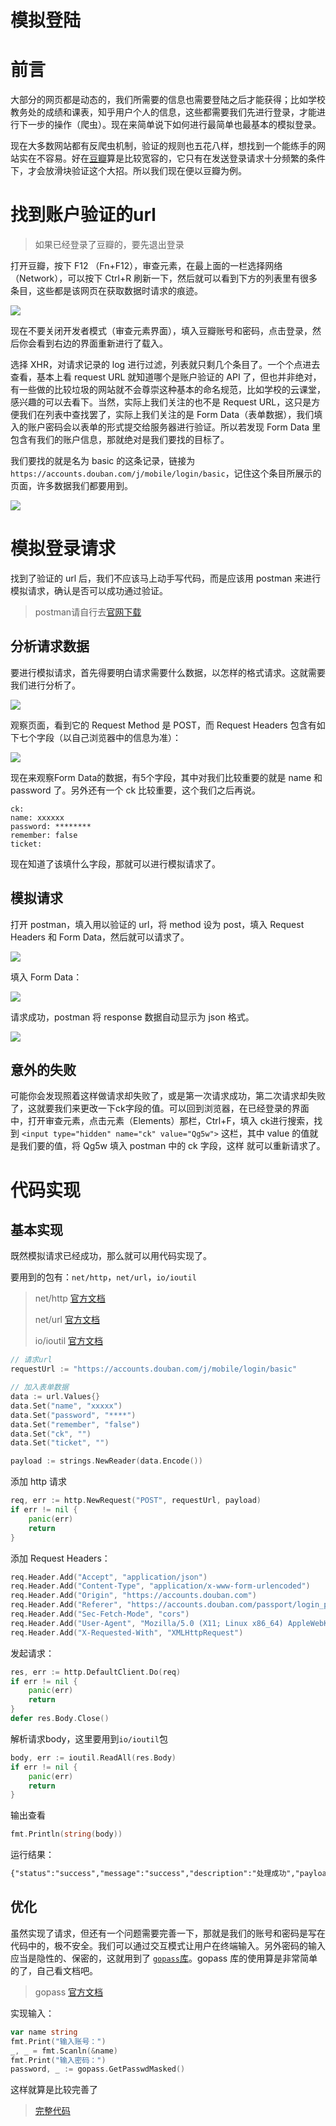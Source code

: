 # 模拟登陆

# 前言

大部分的网页都是动态的，我们所需要的信息也需要登陆之后才能获得；比如学校教务处的成绩和课表，知乎用户个人的信息，这些都需要我们先进行登录，才能进行下一步的操作（爬虫）。现在来简单说下如何进行最简单也最基本的模拟登录。

现在大多数网站都有反爬虫机制，验证的规则也五花八样，想找到一个能练手的网站实在不容易。好在[豆瓣](https://www.douban.com/)算是比较宽容的，它只有在发送登录请求十分频繁的条件下，才会放滑块验证这个大招。所以我们现在便以豆瓣为例。

# 找到账户验证的url

>   如果已经登录了豆瓣的，要先退出登录

打开豆瓣，按下 F12 （Fn+F12），审查元素，在最上面的一栏选择网络（Network），可以按下 Ctrl+R 刷新一下，然后就可以看到下方的列表里有很多条目，这些都是该网页在获取数据时请求的痕迹。

![](https://raw.githubusercontent.com/Shadowmaple/myDocuments/master/images/muxi_work/browser_inspect1.png)

现在不要关闭开发者模式（审查元素界面），填入豆瓣账号和密码，点击登录，然后你会看到右边的界面重新进行了载入。

选择 XHR，对请求记录的 log 进行过滤，列表就只剩几个条目了。一个个点进去查看，基本上看 request URL 就知道哪个是账户验证的 API 了，但也并非绝对，有一些做的比较垃圾的网站就不会尊崇这种基本的命名规范，比如学校的云课堂，感兴趣的可以去看下。当然，实际上我们关注的也不是 Request URL，这只是方便我们在列表中查找罢了，实际上我们关注的是 Form Data（表单数据），我们填入的账户密码会以表单的形式提交给服务器进行验证。所以若发现 Form Data 里包含有我们的账户信息，那就绝对是我们要找的目标了。

我们要找的就是名为 basic 的这条记录，链接为 `https://accounts.douban.com/j/mobile/login/basic`，记住这个条目所展示的页面，许多数据我们都要用到。

![](https://raw.githubusercontent.com/Shadowmaple/myDocuments/master/images/muxi_work/browser_inspect3.png)

# 模拟登录请求

找到了验证的 url 后，我们不应该马上动手写代码，而是应该用 postman 来进行模拟请求，确认是否可以成功通过验证。

>   postman请自行去[官网下载](https://www.getpostman.com/downloads/)

## 分析请求数据

要进行模拟请求，首先得要明白请求需要什么数据，以怎样的格式请求。这就需要我们进行分析了。

![](https://raw.githubusercontent.com/Shadowmaple/myDocuments/master/images/muxi_work/browser_inspect.png)

观察页面，看到它的 Request Method 是 POST，而 Request Headers 包含有如下七个字段（以自己浏览器中的信息为准）：

![](https://raw.githubusercontent.com/Shadowmaple/myDocuments/master/images/muxi_work/browser_inspect2.png)

现在来观察Form Data的数据，有5个字段，其中对我们比较重要的就是 name 和 password 了。另外还有一个 ck 比较重要，这个我们之后再说。

```shell
ck: 
name: xxxxxx
password: ********
remember: false
ticket:
```

现在知道了该填什么字段，那就可以进行模拟请求了。

## 模拟请求

打开 postman，填入用以验证的 url，将 method 设为 post，填入 Request Headers 和 Form Data，然后就可以请求了。

![](https://raw.githubusercontent.com/Shadowmaple/myDocuments/master/images/muxi_work/postman_test1.png)

填入 Form Data：

![](https://raw.githubusercontent.com/Shadowmaple/myDocuments/master/images/muxi_work/postman_test2.png)



请求成功，postman 将 response 数据自动显示为 json 格式。



![](https://raw.githubusercontent.com/Shadowmaple/myDocuments/master/images/muxi_work/postman_test3.png)

## 意外的失败

可能你会发现照着这样做请求却失败了，或是第一次请求成功，第二次请求却失败了，这就要我们来更改一下ck字段的值。可以回到浏览器，在已经登录的界面中，打开审查元素，点击元素（Elements）那栏，Ctrl+F，填入 ck进行搜索，找到 `<input type="hidden" name="ck" value="Qg5w">` 这栏，其中 value 的值就是我们要的值，将 Qg5w 填入 postman 中的 ck 字段，这样 就可以重新请求了。

# 代码实现

## 基本实现

既然模拟请求已经成功，那么就可以用代码实现了。

要用到的包有：`net/http`，`net/url`，`io/ioutil`

>   net/http [官方文档](https://godoc.org/net/http)
>
>   net/url [官方文档](https://godoc.org/net/url)
>
>   io/ioutil [官方文档](https://golang.org/pkg/io/ioutil/)

```go
// 请求url
requestUrl := "https://accounts.douban.com/j/mobile/login/basic"

// 加入表单数据
data := url.Values{}
data.Set("name", "xxxxx")
data.Set("password", "****")
data.Set("remember", "false")
data.Set("ck", "")
data.Set("ticket", "")

payload := strings.NewReader(data.Encode())
```

添加 http 请求

```go
req, err := http.NewRequest("POST", requestUrl, payload)
if err != nil {
	panic(err)
	return
}
```

添加 Request Headers：

```go
req.Header.Add("Accept", "application/json")
req.Header.Add("Content-Type", "application/x-www-form-urlencoded")
req.Header.Add("Origin", "https://accounts.douban.com")
req.Header.Add("Referer", "https://accounts.douban.com/passport/login_popup?login_source=anony")
req.Header.Add("Sec-Fetch-Mode", "cors")
req.Header.Add("User-Agent", "Mozilla/5.0 (X11; Linux x86_64) AppleWebKit/537.36 (KHTML, like Gecko) Chrome/76.0.3809.132 Safari/537.36")
req.Header.Add("X-Requested-With", "XMLHttpRequest")
```

发起请求：

```go
res, err := http.DefaultClient.Do(req)
if err != nil {
	panic(err)
	return
}
defer res.Body.Close()
```

解析请求body，这里要用到`io/ioutil`包

```go
body, err := ioutil.ReadAll(res.Body)
if err != nil {
	panic(err)
	return
}
```

输出查看

```go
fmt.Println(string(body))
```

运行结果：

```markdown
{"status":"success","message":"success","description":"处理成功","payload":{"account_info":{"name":"愆不阙","weixin_binded":true,......以下省略......}}}
```

## 优化

虽然实现了请求，但还有一个问题需要完善一下，那就是我们的账号和密码是写在代码中的，极不安全。我们可以通过交互模式让用户在终端输入。另外密码的输入应当是隐性的、保密的，这就用到了 [`gopass`库](https://github.com/howeyc/gopass)。gopass 库的使用算是非常简单的了，自己看文档吧。

>   gopass [官方文档](https://godoc.org/github.com/howeyc/gopass)

实现输入：

```go
var name string
fmt.Print("输入账号：")
_, _ = fmt.Scanln(&name)
fmt.Print("输入密码：")
password, _ := gopass.GetPasswdMasked()
```

这样就算是比较完善了

>   [完整代码](https://github.com/Shadowmaple/go/blob/master/crawler/doubanLogin.go)